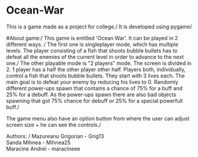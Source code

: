 # Ocean-War

This is a game made as a project for college./
It is developed using pygame/

#About game:/
 This game is entitled 'Ocean War'. It can be played in 2 different ways. /
 The first one is singleplayer mode, which has multiple levels. The player consisting of a fish that shoots bubble bullets has to defeat all the enemies of the current level in order to advance to the next one./
 The other playable mode is "2 players" mode. The screen is divided in 2. 1 player has a half the other player other half. Players both, individually, control a fish that shoots bubble bullets. They start with 3 lives each. The main goal is to defeat your enemy by reducing his lives to 0. Randomly different power-ups spawn that contains a chance of 75% for a buff and 25% for a debuff. As the power-ups spawn there are also bad objects spawning that got 75% chance for debuff or 25% for a special powerfull buff./
 
 The game menu also have an option button from where the user can adjust screen size + he can see the controls./



Authors: /
Mazureanu Grigorian - Grig13\
Sanda Mihnea - Mihnea25\
Maracine Andrei - maracineee
